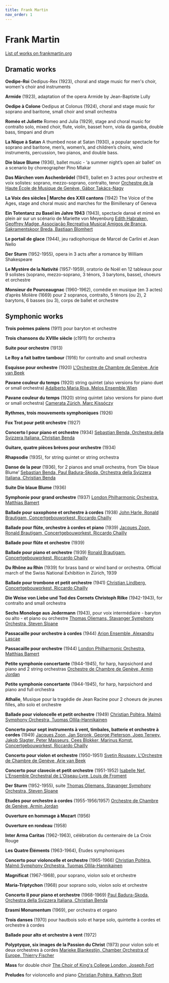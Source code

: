 ```yaml
---
title: Frank Martin
nav_order: 1
---
```


# Frank Martin

[List of works on frankmartin.org](https://www.frankmartin.org/works/)

## Dramatic works


**Oedipe-Roi** Oedipus-Rex (1923), choral and stage music for men's choir, women's choir and instruments

**Armide** (1923), adaptation of the opera Armide by Jean-Baptiste Lully

**Oedipe à Colone** Oedipus at Colonus (1924), choral and stage music for soprano and baritone, small choir and small orchestra

**Roméo et Juliette** Romeo and Julia (1929), stage and choral music for contralto solo, mixed choir, flute, violin, basset horn, viola da gamba, double bass, timpani and drum

**La Nique à Satan** A thumbed nose at Satan (1930), a popular spectacle for soprano and baritone, men’s, women’s, and children’s choirs, wind instruments, percussion, two pianos, and double bass.

**Die blaue Blume** (1936), ballet music - ‘a summer night’s open air ballet’ on a scenario by choreographer Pino Mlakar

**Das Märchen vom Aschenbrödel** (1941), ballet en 3 actes pour orchestre et voix solistes: soprano, mezzo-soprano, contralto, tenor [Orchestre de la Haute École de Musique de Genève, Gábor Takács-Nagy](https://tidal.com/browse/album/21250352)

**La Voix des siècles | Marche des XXII cantons** (1942) The Voice of the Ages, stage and choral music and marches for the Bimillenary of Geneva

**Ein Totentanz zu Basel im Jahre 1943** (1943), spectacle dansé et mimé en plein air sur un scénario de Mariette von Meyenburg [Edith Habraken, Geoffrey Madge, Associação Recreativa Musical Amigos de Branca, Sakramentskoor Breda, Bastiaan Blomhert](https://tidal.com/browse/album/68506262)

**Le portail de glace** (1944), jeu radiophonique de Marcel de Carlini et Jean Nello 

**Der Sturm** (1952-1955), opera in 3 acts after a romance by William Shakespeare

**Le Mystère de la Nativité** (1957-1959), oratorio de Noël en 12 tableaux pour 9 solistes (soprano, mezzo-soprano, 3 ténors, 3 barytons, basse), choeurs et orchestre

**Monsieur de Pourceaugnac** (1960-1962), comédie en musique (en 3 actes) d’après Molière (1669) pour 2 sopranos, contralto, 5 ténors (ou 2), 2 barytons, 6 basses (ou 3), corps de ballet et orchestre


## Symphonic works

**Trois poèmes païens** (1911) pour baryton et orchestre

**Trois chansons du XVIIIe siècle** (c1911) for orchestra

**Suite pour orchestre** (1913)

**Le Roy a fait battre tambour** (1916) for contralto and small orchestra

**Esquisse pour orchestre** (1920) [L'Orchestre de Chambre de Genève, Arie van Beek](https://tidal.com/browse/album/180929478)

**Pavane couleur du temps** (1920) string quintet (also versions for piano duet or small orchestra) [Adalberto Maria Riva, Melos Ensemble Wien](https://tidal.com/browse/album/238963560)

**Pavane couleur du temps** (1920) string quintet (also versions for piano duet or small orchestra) [Camerata Zürich, Marc Kissóczy](https://tidal.com/browse/album/48583899)

**Rythmes, trois mouvements symphoniques** (1926)

**Fox Trot pour petit orchestre** (1927)

**Concerto I pour piano et orchestre** (1934) [Sebastian Benda, Orchestra della Svizzera Italiana, Christian Benda](https://tidal.com/browse/album/4296988)

**Guitare, quatre pièces brèves pour orchestre** (1934) 

**Rhapsodie** (1935), for string quintet or string orchestra

**Danse de la peur** (1936), for 2 pianos and small orchestra, from ‘Die blaue Blume’ [Sebastian Benda, Paul Badura-Skoda, Orchestra della Svizzera Italiana, Christian Benda](https://tidal.com/browse/album/4296988)

**Suite Die blaue Blume** (1936)

**Symphonie pour grand orchestre** (1937) [London Philharmonic Orchestra, Matthias Bamert](https://tidal.com/browse/album/376434379)

**Ballade pour saxophone et orchestre à cordes** (1938) [John Harle, Ronald Brautigam, Concertgebouworkest, Riccardo Chailly](https://tidal.com/browse/track/50610124)

**Ballade pour flûte, orchestre à cordes et piano** (1939) [Jacques Zoon, Ronald Brautigam, Concertgebouworkest, Riccardo Chailly](https://tidal.com/browse/track/50610124)

**Ballade pour flûte et orchestre** (1939)

**Ballade pour piano et orchestre** (1939) [Ronald Brautigam, Concertgebouworkest, Riccardo Chailly](https://tidal.com/browse/track/50610124)

**Du Rhône au Rhin** (1939) for brass band or wind band or orchestra. Official march of the Swiss National Exhibition in Zürich, 1939

**Ballade pour trombone et petit orchestre** (1941) [Christian Lindberg, Concertgebouworkest, Riccardo Chailly](https://tidal.com/browse/track/50610124)

**Die Weise von Liebe und Tod des Cornets Christoph Rilke** (1942-1943), for contralto and small orchestra

**Sechs Monologe aus Jedermann** (1943), pour voix intermédiaire - baryton ou alto - et piano ou orchestre [Thomas Oliemans, Stavanger Symphony Orchestra, Steven Sloane](https://tidal.com/browse/album/4616346)

**Passacaille pour orchestre à cordes** (1944) [Arion Ensemble, Alexandru Lascae](https://tidal.com/browse/album/145843987)

**Passacaille pour orchestre** (1944) [London Philharmonic Orchestra, Matthias Bamert](https://tidal.com/browse/album/376434379)

**Petite symphonie concertante** (1944-1945), for harp, harpsichord and piano and 2 string orchestras [Orchestre de Chambre de Genève, Armin Jordan](https://tidal.com/browse/album/89210725)

**Petite symphonie concertante** (1944-1945), for harp, harpsichord and piano and full orchestra

**Athalie**, Musique pour la tragédie de Jean Racine pour 2 choeurs de jeunes filles, alto solo et orchestre

**Ballade pour violoncelle et petit orchestre** (1949) [Christian Poltéra, Malmö Symphony Orchestra, Tuomas Ollila-Hannikainen](https://tidal.com/browse/album/341681124)

**Concerto pour sept instruments à vent, timbales, batterie et orchestre à cordes** (1949) [Jacques Zoon, Jan Spronk, George Pieterson, Joep Terwey, Jakob Slagter, Peter Masseurs, Cees Blokker, Marinus Komst, Concertgebouworkest, Riccardo Chailly](https://tidal.com/browse/track/50610124)

**Concerto pour violon et orchestre** (1950-1951) [Svetin Roussev, L'Orchestre de Chambre de Genève, Arie van Beek](https://tidal.com/browse/album/180929478)

**Concerto pour clavecin et petit orchestre** (1951-1952) [Isabelle Nef, L'Ensemble Orchestral de L'Oiseau-Lyre, Louis de Froment](https://tidal.com/browse/album/92370301)

**Der Sturm** (1952-1955), suite [Thomas Oliemans, Stavanger Symphony Orchestra, Steven Sloane](https://tidal.com/browse/album/4616346)

**Etudes pour orchestre à cordes** (1955-1956/1957) [Orchestre de Chambre de Genève, Armin Jordan](https://tidal.com/browse/album/89210725)

**Ouverture en hommage à Mozart** (1956)

**Ouverture en rondeau** (1958)

**Inter Arma Caritas** (1962-1963), célébration du centenaire de La Croix Rouge

**Les Quatre Éléments** (1963-1964), Études symphoniques

**Concerto pour violoncelle et orchestre** (1965-1966) [Christian Poltéra, Malmö Symphony Orchestra, Tuomas Ollila-Hannikainen](https://tidal.com/browse/album/341681124)

**Magnificat** (1967-1968), pour soprano, violon solo et orchestre

**Maria-Triptychon** (1968) pour soprano solo, violon solo et orchestre

**Concerto II pour piano et orchestre** (1968-1969) [Paul Badura-Skoda, Orchestra della Svizzera Italiana, Christian Benda](https://tidal.com/browse/album/4296988)

**Erasmi Monumentum** (1969), per orchestra et organo

**Trois danses** (1970) pour hautbois solo et harpe solo, quintette à cordes et orchestre à cordes

**Ballade pour alto et orchestre à vent** (1972)

**Polyptyque, six images de la Passion du Christ** (1973) pour violon solo et deux orchestres à cordes [Marieke Blankestijn, Chamber Orchestra of Europe, Thierry Fischer](https://tidal.com/browse/album/4616346)



**Mass** for double choir [The Choir of King's College London, Joseph Fort](https://tidal.com/browse/album/178240201)

**Preludes** for violoncello and piano  [Christian Poltéra, Kathryn Stott](https://tidal.com/browse/album/341681124)
